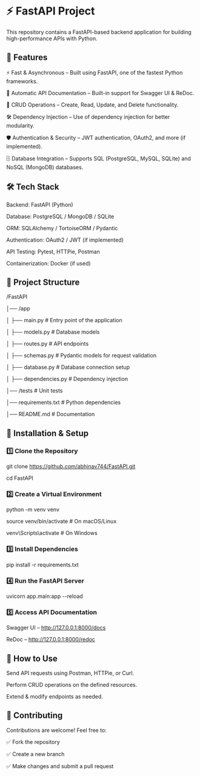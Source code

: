 # ⚡ FastAPI Project

This repository contains a FastAPI-based backend application for building high-performance APIs with Python.



## 🚀 Features

⚡ Fast & Asynchronous – Built using FastAPI, one of the fastest Python frameworks.


📝 Automatic API Documentation – Built-in support for Swagger UI & ReDoc.



🔄 CRUD Operations – Create, Read, Update, and Delete functionality.



🛠️ Dependency Injection – Use of dependency injection for better modularity.



🛡 Authentication & Security – JWT authentication, OAuth2, and more (if implemented).



🗄 Database Integration – Supports SQL (PostgreSQL, MySQL, SQLite) and NoSQL (MongoDB) databases.



## 🛠 Tech Stack

Backend: FastAPI (Python)



Database: PostgreSQL / MongoDB / SQLite



ORM: SQLAlchemy / TortoiseORM / Pydantic



Authentication: OAuth2 / JWT (if implemented)



API Testing: Pytest, HTTPie, Postman



Containerization: Docker (if used)



## 📁 Project Structure



/FastAPI

│── /app

│   ├── main.py          # Entry point of the application

│   ├── models.py        # Database models

│   ├── routes.py        # API endpoints

│   ├── schemas.py       # Pydantic models for request validation

│   ├── database.py      # Database connection setup

│   ├── dependencies.py  # Dependency injection

│── /tests               # Unit tests

│── requirements.txt     # Python dependencies

│── README.md            # Documentation

## 🚀 Installation & Setup

### 1️⃣ Clone the Repository



git clone https://github.com/abhinav744/FastAPI.git

cd FastAPI

### 2️⃣ Create a Virtual Environment



python -m venv venv

source venv/bin/activate  # On macOS/Linux

venv\Scripts\activate     # On Windows

### 3️⃣ Install Dependencies


pip install -r requirements.txt

### 4️⃣ Run the FastAPI Server



uvicorn app.main:app --reload

### 5️⃣ Access API Documentation

Swagger UI – http://127.0.0.1:8000/docs



ReDoc – http://127.0.0.1:8000/redoc



## 📌 How to Use

Send API requests using Postman, HTTPie, or Curl.



Perform CRUD operations on the defined resources.



Extend & modify endpoints as needed.



## 📌 Contributing

Contributions are welcome! Feel free to:

✅ Fork the repository

✅ Create a new branch

✅ Make changes and submit a pull request




